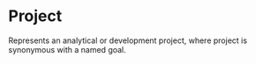 # Project
Represents an analytical or development project, where project is synonymous with a named goal.
